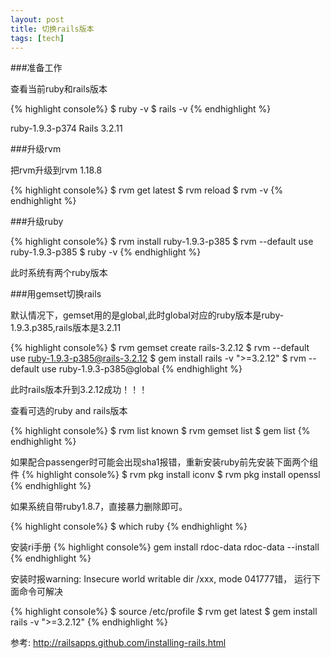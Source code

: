 ```yaml
---
layout: post
title: 切换rails版本
tags: [tech]
---
```


###准备工作

查看当前ruby和rails版本

{% highlight console%}
$ ruby -v
$ rails -v
{% endhighlight %}

ruby-1.9.3-p374
Rails 3.2.11

###升级rvm

把rvm升级到rvm 1.18.8 

{% highlight console%}
$ rvm get latest
$ rvm reload
$ rvm -v
{% endhighlight %}

###升级ruby

{% highlight console%}
$ rvm install ruby-1.9.3-p385
$ rvm --default use ruby-1.9.3-p385
$ ruby -v
{% endhighlight %}

此时系统有两个ruby版本

###用gemset切换rails

默认情况下，gemset用的是global,此时global对应的ruby版本是ruby-1.9.3.p385,rails版本是3.2.11

{% highlight console%}
$ rvm gemset create rails-3.2.12
$ rvm --default use ruby-1.9.3-p385@rails-3.2.12
$ gem install rails -v ">=3.2.12"
$ rvm --default use ruby-1.9.3-p385@global
{% endhighlight %}

此时rails版本升到3.2.12成功！！！

查看可选的ruby and rails版本

{% highlight console%}
$ rvm list known
$ rvm gemset list
$ gem list
{% endhighlight %}

如果配合passenger时可能会出现sha1报错，重新安装ruby前先安装下面两个组件
{% highlight console%}
$ rvm pkg install iconv
$ rvm pkg install openssl
{% endhighlight %}


如果系统自带ruby1.8.7，直接暴力删除即可。

{% highlight console%}
$ which ruby
{% endhighlight %}

安装ri手册
{% highlight console%}
gem install rdoc-data
rdoc-data --install  
{% endhighlight %}

安装时报warning: Insecure world writable dir /xxx, mode 041777错， 
运行下面命令可解决

{% highlight console%}
$ source /etc/profile 
$ rvm get latest
$ gem install rails -v ">=3.2.12"
{% endhighlight %}

参考:
<http://railsapps.github.com/installing-rails.html>
